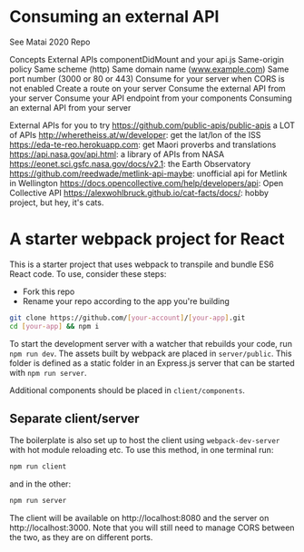 # Consuming an external API

See Matai 2020 Repo

Concepts
External APIs
componentDidMount and your api.js
Same-origin policy
Same scheme (http)
Same domain name (www.example.com)
Same port number (3000 or 80 or 443)
Consume for your server when CORS is not enabled
Create a route on your server
Consume the external API from your server
Consume your API endpoint from your components
Consuming an external API from your server

External APIs for you to try
https://github.com/public-apis/public-apis a LOT of APIs
http://wheretheiss.at/w/developer: get the lat/lon of the ISS
https://eda-te-reo.herokuapp.com: get Maori proverbs and translations
https://api.nasa.gov/api.html: a library of APIs from NASA
https://eonet.sci.gsfc.nasa.gov/docs/v2.1: the Earth Observatory
https://github.com/reedwade/metlink-api-maybe: unofficial api for Metlink in Wellington
https://docs.opencollective.com/help/developers/api: Open Collective API
https://alexwohlbruck.github.io/cat-facts/docs/: hobby project, but hey, it's cats.





# A starter webpack project for React

This is a starter project that uses webpack to transpile and bundle ES6 React code. To use, consider these steps:

* Fork this repo
* Rename your repo according to the app you're building

```sh
git clone https://github.com/[your-account]/[your-app].git
cd [your-app] && npm i
```

To start the development server with a watcher that rebuilds your code, run `npm run dev`. The assets built by webpack are placed in `server/public`. This folder is defined as a static folder in an Express.js server that can be started with `npm run server`.

Additional components should be placed in `client/components`.

## Separate client/server

The boilerplate is also set up to host the client using `webpack-dev-server` with hot module reloading etc. To use this method, in one terminal run:
```sh
npm run client
```
and in the other:
```sh
npm run server
```
The client will be available on http://localhost:8080 and the server on http://localhost:3000. Note that you will still need to manage CORS between the two, as they are on different ports.

